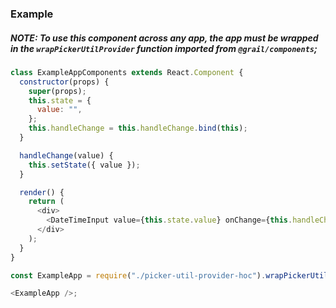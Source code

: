 ### Example

##### NOTE: To use this component across any app, the app must be wrapped in the `wrapPickerUtilProvider` function imported from `@grail/components`;

```js
class ExampleAppComponents extends React.Component {
  constructor(props) {
    super(props);
    this.state = {
      value: "",
    };
    this.handleChange = this.handleChange.bind(this);
  }

  handleChange(value) {
    this.setState({ value });
  }

  render() {
    return (
      <div>
        <DateTimeInput value={this.state.value} onChange={this.handleChange} label="Date & Time" />
      </div>
    );
  }
}

const ExampleApp = require("./picker-util-provider-hoc").wrapPickerUtilProvider(ExampleAppComponents);

<ExampleApp />;
```

